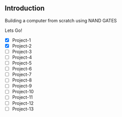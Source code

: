 ## Introduction
Building a computer from scratch using NAND GATES

Lets Go!


- [x] Project-1
- [x] Project-2
- [ ] Project-3
- [ ] Project-4
- [ ] Project-5
- [ ] Project-6
- [ ] Project-7
- [ ] Project-8
- [ ] Project-9
- [ ] Project-10
- [ ] Project-11
- [ ] Project-12
- [ ] Project-13 